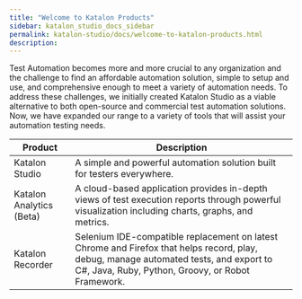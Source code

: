 ```yaml
---
title: "Welcome to Katalon Products" 
sidebar: katalon_studio_docs_sidebar
permalink: katalon-studio/docs/welcome-to-katalon-products.html 
description: 
---
```

Test Automation becomes more and more crucial to any organization and the challenge to find an affordable automation solution, simple to setup and use, and comprehensive enough to meet a variety of automation needs. To address these challenges, we initially created Katalon Studio as a viable alternative to both open-source and commercial test automation solutions. Now, we have expanded our range to a variety of tools that will assist your automation testing needs. 

<table><thead><tr><th>Product</th><th>Description</th></tr></thead><tbody><tr><td><a>Katalon Studio&nbsp;</a></td><td>A simple and powerful automation solution built for testers everywhere.</td></tr><tr><td><a>Katalon Analytics (Beta)</a></td><td>A cloud-based application provides in-depth views of test execution reports through powerful visualization including charts, graphs, and metrics.</td></tr><tr><td><a>Katalon Recorder</a></td><td>Selenium IDE-compatible replacement on latest Chrome and Firefox that helps record, play, debug, manage automated tests, and export to C#, Java, Ruby, Python, Groovy, or Robot Framework.</td></tr></tbody></table>